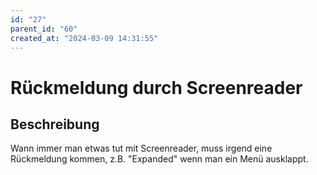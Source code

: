 ```yaml
---
id: "27"
parent_id: "60"
created_at: "2024-03-09 14:31:55"
---
```


# Rückmeldung durch Screenreader

## Beschreibung

Wann immer man etwas tut mit Screenreader, muss irgend eine Rückmeldung kommen, z.B. "Expanded" wenn man ein Menü ausklappt.